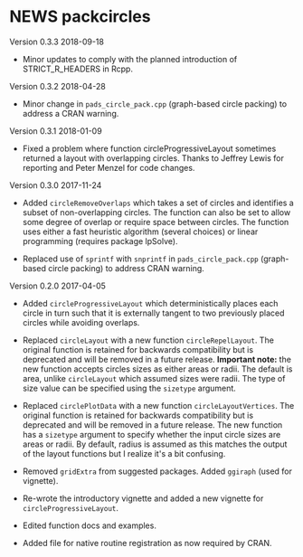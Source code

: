 # NEWS packcircles

Version 0.3.3 2018-09-18

* Minor updates to comply with the planned introduction of STRICT_R_HEADERS
  in Rcpp.

Version 0.3.2 2018-04-28

* Minor change in `pads_circle_pack.cpp` (graph-based circle packing) 
  to address a CRAN warning.

Version 0.3.1 2018-01-09

* Fixed a problem where function circleProgressiveLayout sometimes returned
  a layout with overlapping circles. Thanks to Jeffrey Lewis for reporting
  and Peter Menzel for code changes.

Version 0.3.0 2017-11-24

* Added `circleRemoveOverlaps` which takes a set of circles and identifies a
  subset of non-overlapping circles. The function can also be set to allow
  some degree of overlap or require space between circles. The function uses
  either a fast heuristic algorithm (several choices) or linear programming
  (requires package lpSolve).
  
* Replaced use of `sprintf` with `snprintf` in `pads_circle_pack.cpp`
  (graph-based circle packing) to address CRAN warning.

Version 0.2.0 2017-04-05

* Added `circleProgressiveLayout` which deterministically places each circle in 
  turn such that it is externally tangent to two previously placed circles while 
  avoiding overlaps.

* Replaced `circleLayout` with a new function `circleRepelLayout`. 
  The original function is retained for backwards compatibility but is deprecated
  and will be removed in a future release.
  __Important note:__ the new function accepts circles sizes as either areas or 
  radii. The default is area, unlike `circleLayout` which assumed sizes were radii. 
  The type of size value can be specified using the `sizetype` argument.
  
* Replaced `circlePlotData` with a new function `circleLayoutVertices`.
  The original function is retained for backwards compatibility but is deprecated
  and will be removed in a future release.
  The new function has a `sizetype` argument to specify whether the input circle
  sizes are areas or radii. By default, radius is assumed as this matches the output
  of the layout functions but I realize it's a bit confusing.

* Removed `gridExtra` from suggested packages. Added `ggiraph` (used for vignette).

* Re-wrote the introductory vignette and added a new vignette for `circleProgressiveLayout`.

* Edited function docs and examples.

* Added file for native routine registration as now required by CRAN.
